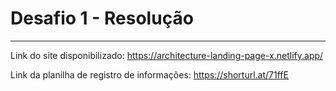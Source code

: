 # Desafio 1 - Resolução

---

Link do site disponibilizado: https://architecture-landing-page-x.netlify.app/

Link da planilha de registro de informações: https://shorturl.at/71ffE
